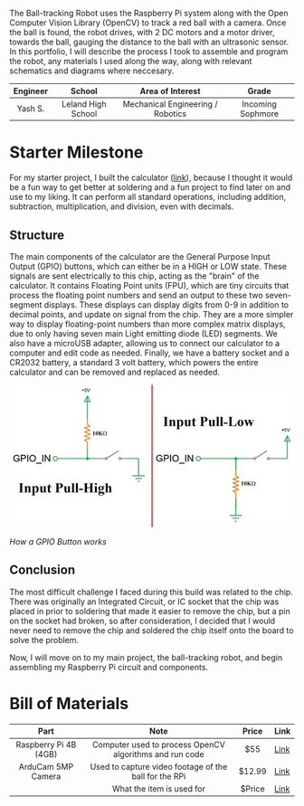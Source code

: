 The Ball-tracking Robot uses the Raspberry Pi system along with the Open Computer Vision Library (OpenCV) to track a red ball with a camera. Once the ball is found, the robot drives, with 2 DC motors and a motor driver, towards the ball, gauging the distance to the ball with an ultrasonic sensor. In this portfolio, I will describe the process I took to assemble and program the robot, any materials I used along the way, along with relevant schematics and diagrams where neccesary.

| **Engineer** | **School** | **Area of Interest** | **Grade** |
|:--:|:--:|:--:|:--:|
| Yash S. | Leland High School | Mechanical Engineering / Robotics | Incoming Sophmore

<!---
**Replace the BlueStamp logo below with an image of yourself and your completed project. Follow the guide [here](https://tomcam.github.io/least-github-pages/adding-images-github-pages-site.html) if you need help.**

![Circuit Image](logo.svg)

# Final Milestone

**Don't forget to replace the text below with the embedding for your milestone video. Go to Youtube, click Share -> Embed, and copy and paste the code to replace what's below.**

<iframe width="560" height="315" src="https://www.youtube.com/embed/F7M7imOVGug" title="YouTube video player" frameborder="0" allow="accelerometer; autoplay; clipboard-write; encrypted-media; gyroscope; picture-in-picture; web-share" allowfullscreen></iframe>

For your final milestone, explain the outcome of your project. Key details to include are:
- What you've accomplished since your previous milestone
- What your biggest challenges and triumphs were at BSE
- A summary of key topics you learned about
- What you hope to learn in the future after everything you've learned at BSE

# Second Milestone

**Don't forget to replace the text below with the embedding for your milestone video. Go to Youtube, click Share -> Embed, and copy and paste the code to replace what's below.**

<iframe width="560" height="315" src="https://www.youtube.com/embed/y3VAmNlER5Y" title="YouTube video player" frameborder="0" allow="accelerometer; autoplay; clipboard-write; encrypted-media; gyroscope; picture-in-picture; web-share" allowfullscreen></iframe>

For your second milestone, explain what you've worked on since your previous milestone. You can highlight:
- Technical details of what you've accomplished and how they contribute to the final goal
- What has been surprising about the project so far
- Previous challenges you faced that you overcame
- What needs to be completed before your final milestone 

# First Milestone

**Don't forget to replace the text below with the embedding for your milestone video. Go to Youtube, click Share -> Embed, and copy and paste the code to replace what's below.**

<iframe width="560" height="315" src="https://www.youtube.com/embed/CaCazFBhYKs" title="YouTube video player" frameborder="0" allow="accelerometer; autoplay; clipboard-write; encrypted-media; gyroscope; picture-in-picture; web-share" allowfullscreen></iframe>

For your first milestone, describe what your project is and how you plan to build it. You can include:
- An explanation about the different components of your project and how they will all integrate together
- Technical progress you've made so far
- Challenges you're facing and solving in your future milestones
- What your plan is to complete your project
-->

# Starter Milestone
For my starter project, I built the calculator ([link](https://www.amazon.com/Kit-Calculator-Resistance-Electronic-HUAGZIMO/dp/B0D13C9SYT/ref=sr_1_3?crid=3HGJTLNZ9O2GX&dib=eyJ2IjoiMSJ9._SWtzcdxglPoBR9j02Ru8HdkQYctYGhXoQSzf1MVwW8-wdJNSkQkLmCAtn4dRp6g-6R7J9461vhIP2EF_nk7Tig6XDG9bCrlMTSlmck5MBQwLRhhnSiQUGo0QJa1GwgSj6a6-1yBKFqneN2-Z0AqO-StnMGL2G8655x5qfsjKhjBt48dYiTRy3_0E2_Jk5agtyEMTLExRFtYVrPI5ML2CKLPh8c4dT4clp-o5in2kS0.ajrpXguZyLba8zZbq_b1WT_1ccEQlOe_PpesP9bkSUM&dib_tag=se&keywords=calculator+solder&qid=1717994208&sprefix=calculator+solde%2Caps%2C148&sr=8-3)), because I thought it would be a fun way to get better at soldering and a fun project to find later on and use to my liking. It can perform all standard operations, including addition, subtraction, multiplication, and division, even with decimals.

## Structure
The main components of the calculator are the General Purpose Input Output (GPIO) buttons, which can either be in a HIGH or LOW state. These signals are sent electrically to this chip, acting as the "brain" of the calculator. It contains Floating Point units (FPU), which are tiny circuits that process the floating point numbers and send an output to these two seven-segment displays. These displays can display digits from 0-9 in addition to decimal points, and update on signal from the chip. They are a more simpler way to display floating-point numbers than more complex matrix displays, due to only having seven main Light emitting diode (LED) segments. We also have a microUSB adapter, allowing us to connect our calculator to a computer and edit code as needed. Finally, we have a battery socket and a CR2032 battery, a standard 3 volt battery, which powers the entire calculator and can be removed and replaced as needed.

![Headstone Image](GPIO_Button.jpg)

*How a GPIO Button works*

## Conclusion
The most difficult challenge I faced during this build was related to the chip. There was originally an Integrated Circuit, or IC socket that the chip was placed in prior to soldering that made it easier to remove the chip, but a pin on the socket had broken, so after consideration, I decided that I would never need to remove the chip and soldered the chip itself onto the board to solve the problem. 

Now, I will move on to my main project, the ball-tracking robot, and begin assembling my Raspberry Pi circuit and components.

<!--
# Schematics 
Here's where you'll put images of your schematics. [Tinkercad](https://www.tinkercad.com/blog/official-guide-to-tinkercad-circuits) and [Fritzing](https://fritzing.org/learning/) are both great resoruces to create professional schematic diagrams, though BSE recommends Tinkercad becuase it can be done easily and for free in the browser. 

# Code
Here's where you'll put your code. The syntax below places it into a block of code. Follow the guide [here]([url](https://www.markdownguide.org/extended-syntax/)) to learn how to customize it to your project needs. 

```c++
void setup() {
  // put your setup code here, to run once:
  Serial.begin(9600);
  Serial.println("Hello World!");
}

void loop() {
  // put your main code here, to run repeatedly:

}
```
-->

# Bill of Materials
<!--
Here's where you'll list the parts in your project. To add more rows, just copy and paste the example rows below.
Don't forget to place the link of where to buy each component inside the quotation marks in the corresponding row after href =. Follow the guide [here]([url](https://www.markdownguide.org/extended-syntax/)) to learn how to customize this to your project needs. 
-->

| **Part** | **Note** | **Price** | **Link** |
|:--:|:--:|:--:|:--|
| Raspberry Pi 4B (4GB) | Computer used to process OpenCV algorithms and run code | $55 | <a href="[https://www.amazon.com/Arduino-A000066-ARDUINO-UNO-R3/dp/B008GRTSV6/](https://www.adafruit.com/product/4292?gad_source=1&gclid=CjwKCAjwjqWzBhAqEiwAQmtgT90CMD9fBQO5jZe9hAO2hHY35kJDs0KMfQkFNoEpym-fFbT87SJinhoCLmUQAvD_BwE)"> Link </a> |
| ArduCam 5MP Camera | Used to capture video footage of the ball for the RPi | $12.99 | <a href="[https://www.amazon.com/Arduino-A000066-ARDUINO-UNO-R3/dp/B008GRTSV6/](https://www.amazon.com/Arducam-Raspberry-Camera-Module-1080P/dp/B07RWCGX5K?ref_=ast_sto_dp&th=1&psc=1)"> Link </a> |
|  | What the item is used for | $Price | <a href="https://www.amazon.com/Arduino-A000066-ARDUINO-UNO-R3/dp/B008GRTSV6/"> Link </a> |

<!--
# Other Resources/Examples
One of the best parts about Github is that you can view how other people set up their own work. Here are some past BSE portfolios that are awesome examples. You can view how they set up their portfolio, and you can view their index.md files to understand how they implemented different portfolio components.
- [Example 1](https://trashytuber.github.io/YimingJiaBlueStamp/)
- [Example 2](https://sviatil0.github.io/Sviatoslav_BSE/)
- [Example 3](https://arneshkumar.github.io/arneshbluestamp/)

To watch the BSE tutorial on how to create a portfolio, click here.
-->

